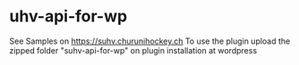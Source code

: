 # uhv-api-for-wp
See Samples on https://suhv.churunihockey.ch
To use the plugin upload the zipped folder "suhv-api-for-wp" on plugin installation at wordpress
